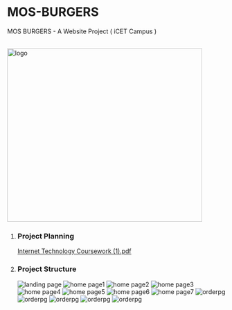 # MOS-BURGERS
MOS BURGERS - A Website Project ( iCET Campus )

<br/>
  <img src="https://github.com/user-attachments/assets/2b0eb433-04af-4c24-ae69-6af5f3b1cc10" alt="logo" width="450px" height="400px"/>
<br/>

<ol>

  <li><h3>Project Planning</h3></li>

  [Internet Technology  Coursework  (1).pdf](https://github.com/user-attachments/files/18163637/Internet.Technology.Coursework.1.pdf)


  <li><h3>Project Structure</h3></li>


   <img src="https://github.com/user-attachments/assets/566475e3-ad3d-43fd-98c0-aaf0f00fa05f" alt="landing page" title="landing page"/>
   <img src="https://github.com/user-attachments/assets/f66898ce-1bf1-4e97-9f61-c67de8acca27" alt="home page1" title="home page - 1"/>
   <img src="https://github.com/user-attachments/assets/9c7d9dc2-be44-4edf-9a6f-5e128155612f" alt="home page2" title="home page - 2"/>
   <img src="https://github.com/user-attachments/assets/7ed296e6-10e2-40e5-9d40-4bc358a5281d" alt="home page3" title="home page - 3"/>
   <img src="https://github.com/user-attachments/assets/03c99056-f70b-4086-aab8-c8d0fdabe592" alt="home page4" title="home page - 4"/>
   <img src="https://github.com/user-attachments/assets/a0d6a5b0-a785-4ecc-b0d8-b7241d7d9340" alt="home page5" title="home page - 5"/>
   <img src="https://github.com/user-attachments/assets/5080e7c1-460f-4077-b75a-7d16b958801e" alt="home page6" title="home page - 6"/>
   <img src="https://github.com/user-attachments/assets/20c80a24-6126-4151-88c7-cb4fb1adc9db" alt="home page7" title="home page - 7"/>

   
   <img src="https://github.com/user-attachments/assets/21341ed3-da72-4261-8b45-956bcf301279" alt="orderpg" title="order page - 1"/>
   <img src="https://github.com/user-attachments/assets/1018efb7-5d56-4e2a-b129-cf10ee03957c" alt="orderpg" title="order page - 2"/>
   <img src="https://github.com/user-attachments/assets/0a420c67-870f-4193-a408-b223a875c4e2" alt="orderpg" title="order page - 3"/>
   <img src="https://github.com/user-attachments/assets/b68ecbf3-9096-40d5-8fa9-fd44a376db4b" alt="orderpg" title="order page - 4"/>
   <img src="https://github.com/user-attachments/assets/bd098a52-d408-4ae3-976c-9ede18604fef" alt="orderpg" title="order page - 5"/>
   




  </ol>
  
